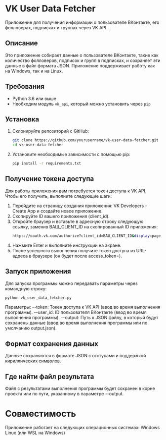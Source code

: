 # VK User Data Fetcher

Приложение для получения информации о пользователе ВКонтакте, его фолловерах, подписках и группах через VK API.

## Описание

Это приложение собирает данные о пользователе ВКонтакте, такие как количество фолловеров, подписок и групп в подписках, и сохраняет эти данные в файл формата JSON. Приложение поддерживает работу как на Windows, так и на Linux.

## Требования

- Python 3.6 или выше
- Необходим модуль `vk_api`, который можно установить через `pip`

## Установка

1. Склонируйте репозиторий с GitHub:
   ```bash
   git clone https://github.com/yourusername/vk-user-data-fetcher.git
   cd vk-user-data-fetcher
   ```
2. Установите необходимые зависимости с помощью pip:
   ```bash
   pip install -r requirements.txt
   ```
## Получение токена доступа

Для работы приложения вам потребуется токен доступа к VK API. Чтобы его получить, выполните следующие шаги:

1. Перейдите на страницу создания приложения: VK Developers - Create App и создайте новое приложение.
2. Скопируйте ID вашего приложения (client_id).
3. Откройте браузер и вставьте в адресную строку следующую ссылку, заменив ВАШ_CLIENT_ID на скопированный ID приложения:
   ```bash
   https://oauth.vk.com/authorize?client_id=ВАШ_CLIENT_ID&display=page&redirect_uri=https://oauth.vk.com/blank.html&scope=friends,groups,offline&response_type=token&v=5.131
   ```
4. Нажмите Enter и выполните инструкции на экране.
5. После успешного выполнения получите токен доступа из URL-адреса в браузере (он будет после access_token=).

## Запуск приложения

Для запуска программы можно передавать параметры через командную строку:
```bash
python vk_user_data_fetcher.py
```
Параметры:
--token: Токен доступа к VK API (ввод во время выполнения программы).
--user_id: ID пользователя ВКонтакте (ввод во время выполнения программы).
--output: Путь к JSON файлу, в который будут сохранены данные (ввод во время выполнения программы или по умолчанию output.json).

## Формат сохранения данных

Данные сохраняются в формате JSON с отступами и поддержкой кириллических символов. 

## Где найти файл результата

Файл с результатами выполнения программы будет сохранен в корне проекта или по пути, указанному в параметре --output.

# Совместимость

Приложение работает на следующих операционных системах:
Windows
Linux (или WSL на Windows)

